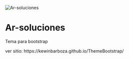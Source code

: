 ![Ar-soluciones](https://repository-images.githubusercontent.com/171592619/0f3f2180-982c-11ea-9a5f-123a873bfa84)

<h1>Ar-soluciones</h1>
<p>Tema para bootstrap</p>
ver sitio: https://kewinbarboza.github.io/ThemeBootstrap/

